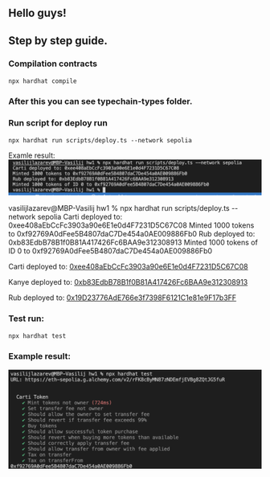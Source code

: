 ## Hello guys!

## Step by step guide.
### Compilation contracts
```
npx hardhat compile 
```
### After this you can see typechain-types folder.

### Run script for deploy run
```
npx hardhat run scripts/deploy.ts --network sepolia
```

Examle result:
![](/static/npx_run_hardhat.png)

vasilijlazarev@MBP-Vasilij hw1 % npx hardhat run scripts/deploy.ts --network sepolia
Carti deployed to: 0xee408aEbCcFc3903a90e6E1e0d4F7231D5C67C08
Minted 1000 tokens to 0xf92769A0dFee5B4807daC7De454a0AE009886Fb0
Rub deployed to: 0xb83EdbB78B1f0B81A417426Fc6BAA9e312308913
Minted 1000 tokens of ID 0 to 0xf92769A0dFee5B4807daC7De454a0AE009886Fb0

Carti deployed to: [0xee408aEbCcFc3903a90e6E1e0d4F7231D5C67C08](https://sepolia.etherscan.io/address/0x505A54B597e8C55A18CFe626387dDa3D4a0ae989#code)

Kanye deployed to: [0xb83EdbB78B1f0B81A417426Fc6BAA9e312308913](https://sepolia.etherscan.io/address/0xa6fdF9A03E26d00330A586E3217bd2aB97F705eC#code)

Rub deployed to: [0x19D23776AdE766e3f7398F6121C1e81e9F17b3FF](https://sepolia.etherscan.io/address/0x19D23776AdE766e3f7398F6121C1e81e9F17b3FF#writeContract)


### Test run:
```
npx hardhat test
```

### Example result:

![](/static/tests_result.png)